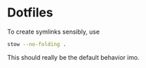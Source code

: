# Dotfiles

To create symlinks sensibly, use

```bash
stow --no-folding .
```

This should really be the default behavior imo.

